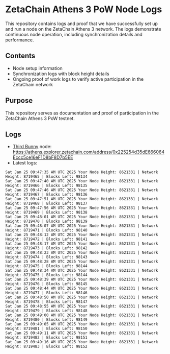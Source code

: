 # ZetaChain Athens 3 PoW Node Logs
This repository contains logs and proof that we have successfully set up and run a node on the ZetaChain Athens 3 network. The logs demonstrate continuous node operation, including synchronization details and performance.

## Contents
- Node setup information
- Synchronization logs with block height details
- Ongoing proof of work logs to verify active participation in the ZetaChain network

## Purpose
This repository serves as documentation and proof of participation in the ZetaChain Athens 3 PoW testnet.

## Logs

- [Third Bunny](https://thirdbunny.xyz/) node: https://athens.explorer.zetachain.com/address/0x225254d35dE666064Eccc5ce16eF1D8bF8D7b5EE
- Latest logs:
```
Sat Jan 25 09:47:35 AM UTC 2025 Your Node Height: 8621331 | Network Height: 8719465 | Blocks Left: 98134
Sat Jan 25 09:47:40 AM UTC 2025 Your Node Height: 8621331 | Network Height: 8719466 | Blocks Left: 98135
Sat Jan 25 09:47:46 AM UTC 2025 Your Node Height: 8621331 | Network Height: 8719467 | Blocks Left: 98136
Sat Jan 25 09:47:51 AM UTC 2025 Your Node Height: 8621331 | Network Height: 8719468 | Blocks Left: 98137
Sat Jan 25 09:47:56 AM UTC 2025 Your Node Height: 8621331 | Network Height: 8719469 | Blocks Left: 98138
Sat Jan 25 09:48:01 AM UTC 2025 Your Node Height: 8621331 | Network Height: 8719470 | Blocks Left: 98139
Sat Jan 25 09:48:07 AM UTC 2025 Your Node Height: 8621331 | Network Height: 8719471 | Blocks Left: 98140
Sat Jan 25 09:48:12 AM UTC 2025 Your Node Height: 8621331 | Network Height: 8719472 | Blocks Left: 98141
Sat Jan 25 09:48:17 AM UTC 2025 Your Node Height: 8621331 | Network Height: 8719473 | Blocks Left: 98142
Sat Jan 25 09:48:23 AM UTC 2025 Your Node Height: 8621331 | Network Height: 8719474 | Blocks Left: 98143
Sat Jan 25 09:48:28 AM UTC 2025 Your Node Height: 8621331 | Network Height: 8719475 | Blocks Left: 98144
Sat Jan 25 09:48:34 AM UTC 2025 Your Node Height: 8621331 | Network Height: 8719475 | Blocks Left: 98144
Sat Jan 25 09:48:39 AM UTC 2025 Your Node Height: 8621331 | Network Height: 8719476 | Blocks Left: 98145
Sat Jan 25 09:48:44 AM UTC 2025 Your Node Height: 8621331 | Network Height: 8719477 | Blocks Left: 98146
Sat Jan 25 09:48:50 AM UTC 2025 Your Node Height: 8621331 | Network Height: 8719478 | Blocks Left: 98147
Sat Jan 25 09:48:55 AM UTC 2025 Your Node Height: 8621331 | Network Height: 8719479 | Blocks Left: 98148
Sat Jan 25 09:49:00 AM UTC 2025 Your Node Height: 8621331 | Network Height: 8719480 | Blocks Left: 98149
Sat Jan 25 09:49:05 AM UTC 2025 Your Node Height: 8621331 | Network Height: 8719481 | Blocks Left: 98150
Sat Jan 25 09:49:11 AM UTC 2025 Your Node Height: 8621331 | Network Height: 8719482 | Blocks Left: 98151
Sat Jan 25 09:49:16 AM UTC 2025 Your Node Height: 8621331 | Network Height: 8719483 | Blocks Left: 98152
```
